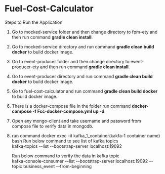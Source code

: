 # Fuel-Cost-Calculator

Steps to Run the Application

1. Go to mocked-service folder and then change directory to fpm-ety and then run command **gradle clean install**.

2. Go to mocked-service directory and run command **gradle clean build docker** to build docker image.

3. Go to event-producer folder and then change directory to event-producer-ety and then run command **gradle clean install**.

4. Go to event-producer directory and run command  **gradle clean build docker** to build docker image.

5. Go to fuel-cost-calculator and run command **gradle clean build docker** to build docker image.

6. There is a docker-compose file in the folder run command **docker-compose -f Fcc-docker-compose.yml up -d**.

7. Open any mongo-client and take username and password from compose file to verify data in mongodb.

8. run command docker exec -it kafka_1_container(kakfa-1 container name) bash
   Run below command to see list of kafka topics  
   kafka-topics --list --bootstrap-server localhost:19092

   Run below command to verify the data in kafka topic                
   kafka-console-consumer --list --bootstrap-server localhost:19092 --topic business_event --from-beginning
